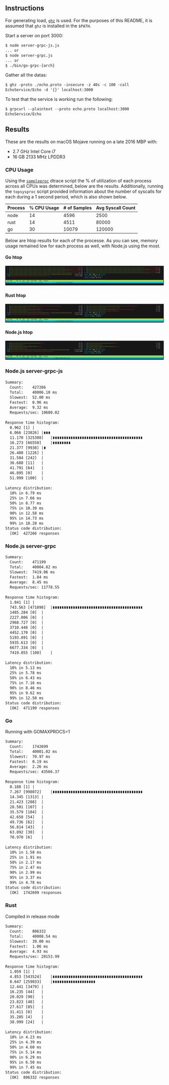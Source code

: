 ## Instructions

For generating load, [`ghz`](https://github.com/bojand/ghz) is used. For the purposes of this README, it is assumed that `ghz` is installed in the `$PATH`.

Start a server on port 3000:

```
$ node server-grpc-js.js
... or
$ node server-grpc.js
... or
$ ./bin/go-grpc-{arch}
```

Gather all the datas:

```
$ ghz -proto ./echo.proto -insecure -z 40s -c 100 -call EchoService/Echo -d '{}' localhost:3000
```

To test that the service is working run the following:

```
$ grpcurl --plaintext --proto echo.proto localhost:3000 EchoService/Echo
```

## Results

These are the results on macOS Mojave running on a late 2016 MBP with:
- 2.7 GHz Intel Core i7
- 16 GB 2133 MHz LPDDR3

### CPU Usage

Using the [`sampleproc`](https://github.com/opendtrace/toolkit/blob/master/Proc/sampleproc) dtrace script the % of utilization of each process across all CPUs was determined, below are the results. Additionally, running the `topsysproc` script provided information about the number of syscalls for each during a 1 second period, which is also shown below.

| Process | % CPU Usage | # of Samples | Avg Syscall Count |
|---------|-------------|--------------|-------------------|
| node    | 14          | 4596         | 2500              |
| rust    | 14          | 4511         | 80000             |
| go      | 30          | 10079        | 120000            |

Below are htop results for each of the processe. As you can see, memory usage remained low for each process as well, with Node.js using the most.

#### Go htop

![go htop](images/go-htop.png)

#### Rust htop

![rust htop](images/rust-htop.png)


#### Node.js htop

![node htop](images/node-htop.png)

### Node.js server-grpc-js

```
Summary:
  Count:	427266
  Total:	40006.10 ms
  Slowest:	52.00 ms
  Fastest:	0.96 ms
  Average:	9.32 ms
  Requests/sec:	10680.02

Response time histogram:
  0.962 [1]	|
  6.066 [23826]	|∎∎∎
  11.170 [325308]	|∎∎∎∎∎∎∎∎∎∎∎∎∎∎∎∎∎∎∎∎∎∎∎∎∎∎∎∎∎∎∎∎∎∎∎∎∎∎∎∎
  16.273 [66550]	|∎∎∎∎∎∎∎∎
  21.377 [9938]	|∎
  26.480 [1226]	|
  31.584 [242]	|
  36.688 [11]	|
  41.791 [64]	|
  46.895 [0]	|
  51.999 [100]	|

Latency distribution:
  10% in 6.79 ms
  25% in 7.66 ms
  50% in 8.77 ms
  75% in 10.39 ms
  90% in 12.58 ms
  95% in 14.73 ms
  99% in 18.28 ms
Status code distribution:
  [OK]	427266 responses
```

### Node.js server-grpc

```
Summary:
  Count:	471199
  Total:	40004.82 ms
  Slowest:	7419.06 ms
  Fastest:	1.84 ms
  Average:	8.45 ms
  Requests/sec:	11778.55

Response time histogram:
  1.841 [1]	|
  743.563 [471098]	|∎∎∎∎∎∎∎∎∎∎∎∎∎∎∎∎∎∎∎∎∎∎∎∎∎∎∎∎∎∎∎∎∎∎∎∎∎∎∎∎
  1485.284 [0]	|
  2227.006 [0]	|
  2968.727 [0]	|
  3710.448 [0]	|
  4452.170 [0]	|
  5193.891 [0]	|
  5935.613 [0]	|
  6677.334 [0]	|
  7419.055 [100]	|

Latency distribution:
  10% in 5.13 ms
  25% in 5.78 ms
  50% in 6.43 ms
  75% in 7.16 ms
  90% in 8.46 ms
  95% in 9.62 ms
  99% in 12.50 ms
Status code distribution:
  [OK]	471199 responses
```

### Go

Running with GOMAXPROCS=1

```
Summary:
  Count:	1742699
  Total:	40001.02 ms
  Slowest:	70.97 ms
  Fastest:	0.19 ms
  Average:	2.26 ms
  Requests/sec:	43566.37

Response time histogram:
  0.188 [1]	|
  7.267 [998072]	|∎∎∎∎∎∎∎∎∎∎∎∎∎∎∎∎∎∎∎∎∎∎∎∎∎∎∎∎∎∎∎∎∎∎∎∎∎∎∎∎
  14.345 [1313]	|
  21.423 [208]	|
  28.501 [107]	|
  35.579 [104]	|
  42.658 [54]	|
  49.736 [62]	|
  56.814 [43]	|
  63.892 [30]	|
  70.970 [6]	|

Latency distribution:
  10% in 1.58 ms
  25% in 1.91 ms
  50% in 2.17 ms
  75% in 2.47 ms
  90% in 2.99 ms
  95% in 3.37 ms
  99% in 4.78 ms
Status code distribution:
  [OK]	1742699 responses
```

### Rust

Compiled in release mode

```
Summary:
  Count:	806332
  Total:	40008.54 ms
  Slowest:	39.00 ms
  Fastest:	1.06 ms
  Average:	4.93 ms
  Requests/sec:	20153.99

Response time histogram:
  1.059 [1]	|
  4.853 [543524]	|∎∎∎∎∎∎∎∎∎∎∎∎∎∎∎∎∎∎∎∎∎∎∎∎∎∎∎∎∎∎∎∎∎∎∎∎∎∎∎∎
  8.647 [259033]	|∎∎∎∎∎∎∎∎∎∎∎∎∎∎∎∎∎∎∎
  12.441 [3479]	|
  16.235 [44]	|
  20.029 [90]	|
  23.823 [48]	|
  27.617 [85]	|
  31.411 [0]	|
  35.205 [4]	|
  38.999 [24]	|

Latency distribution:
  10% in 4.23 ms
  25% in 4.39 ms
  50% in 4.60 ms
  75% in 5.14 ms
  90% in 6.29 ms
  95% in 6.50 ms
  99% in 7.45 ms
Status code distribution:
  [OK]	806332 responses
```
